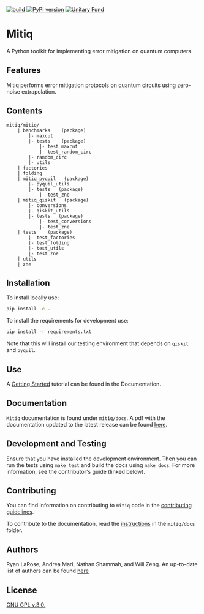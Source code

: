 [![build](https://github.com/unitaryfund/mitiq/workflows/build/badge.svg)](https://github.com/unitaryfund/mitiq/actions)
[![PyPI version](https://badge.fury.io/py/mitiq.svg)](https://badge.fury.io/py/mitiq)
[![Unitary Fund](https://img.shields.io/badge/Supported%20By-UNITARY%20FUND-brightgreen.svg?style=for-the-badge)](http://unitary.fund)


# Mitiq
A Python toolkit for implementing error mitigation on quantum computers.

## Features
Mitiq performs error mitigation protocols on quantum circuits using zero-noise extrapolation.


## Contents
```
mitiq/mitiq/
    | benchmarks    (package)
        |- maxcut
        |- tests    (package)
            |- test_maxcut
            |- test_random_circ
        |- random_circ
        |- utils
    | factories
    | folding
    | mitiq_pyquil   (package)
    	|- pyquil_utils
    	|- tests   (package)
       		|- test_zne
    | mitiq_qiskit   (package)
    	|- conversions
    	|- qiskit_utils
       	|- tests   (package)
       		|- test_conversions
       		|- test_zne
    | tests    (package)
    	|- test_factories
    	|- test_folding
    	|- test_utils
        |- test_zne
    | utils
    | zne
```
## Installation

To install locally use:

```bash
pip install -e .
```

To install the requirements for development use:

```bash
pip install -r requirements.txt
```

Note that this will install our testing environment that depends
on `qiskit` and `pyquil`.

## Use
A [Getting Started](docs/source/guide/)
tutorial can be found in the Documentation.

## Documentation
`Mitiq` documentation is found under `mitiq/docs`. A pdf with the documentation
updated to the latest release can be found
[here](docs/pdf/Mitiq-latest-release.pdf).

## Development and Testing

Ensure that you have installed the development environment. Then you can run
the tests using `make test` and build the docs using `make docs`. For more
information, see the contributor's guide (linked below).

## Contributing
You can find information on contributing to `mitiq` code in the [contributing guidelines](CONTRIBUTING.md).

To contribute to the documentation, read the
[instructions](docs/README-docs.md) in the `mitiq/docs` folder.


## Authors
Ryan LaRose, Andrea Mari, Nathan Shammah, and Will Zeng.
An up-to-date list of authors can be found
[here](https://github.com/unitaryfund/mitiq/graphs/contributors)

## License
[GNU GPL v.3.0.](LICENSE)
